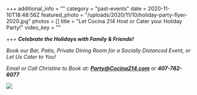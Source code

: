 +++
additional_info = ""
category = "past-events"
date = 2020-11-10T18:48:56Z
featured_photo = "/uploads/2020/11/10/holiday-party-flyer-2020.jpg"
photos = []
title = "Let Cocina 214 Host or Cater your Holiday Party!"
video_key = ""

+++
**_Celebrate the Holidays with Family & Friends!_**

_Book our Bar, Patio, Private Dining Room for a Socially Distanced Event, or Let Us Cater to You!_

_Email or Call Christine to Book at: **Party@Cocina214.com**_ or **_407-782-6077_**

![](/uploads/2020/11/10/holiday-party-flyer-2020.jpg)